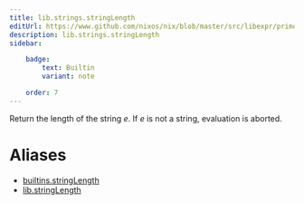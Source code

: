```yaml
---
title: lib.strings.stringLength
editUrl: https://www.github.com/nixos/nix/blob/master/src/libexpr/primops.cc
description: lib.strings.stringLength
sidebar:

    badge:
        text: Builtin
        variant: note

    order: 7
---
```


Return the length of the string *e*. If *e* is not a string,
evaluation is aborted.


# Aliases

- [builtins.stringLength](./reference/builtins/builtins-stringLength)
- [lib.stringLength](./reference/lib/lib-stringLength)


